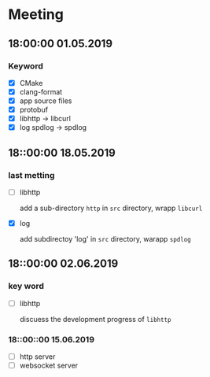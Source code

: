 # Meeting

## 18:00:00 01.05.2019

### Keyword

- [x] CMake 
- [x] clang-format
- [x] app source files
- [x] protobuf
- [x] libhttp -> libcurl
- [x] log spdlog -> spdlog

## 18::00:00 18.05.2019

### last metting

- [ ] libhttp
  
  add a sub-directory `http` in `src` directory, wrapp `libcurl`

- [x] log
  
  add subdirectoy 'log' in `src` directory, warapp `spdlog`

## 18::00:00 02.06.2019

### key word

- [ ] libhttp

  discuess the development progress of `libhttp`

### 18::00::00 15.06.2019

- [ ] http server
- [ ] websocket server